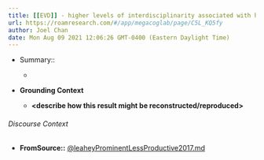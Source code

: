 ```yaml
---
title: [[EVD]] - higher levels of interdisciplinarity associated with higher variance in their interdisciplinary papers' citation outcomes - [[@leaheyProminentLessProductive2017]]
url: https://roamresearch.com/#/app/megacoglab/page/C5L_KQ5fy
author: Joel Chan
date: Mon Aug 09 2021 12:06:26 GMT-0400 (Eastern Daylight Time)
---
```


- Summary::

    - __<summarize the result in a bit more detail here>__
- **Grounding Context**

    - __<describe how this result might be reconstructed/reproduced>__

###### Discourse Context

- **FromSource::** [@leaheyProminentLessProductive2017.md](@leaheyProminentLessProductive2017.md)

